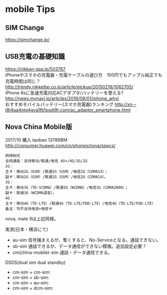 mobile Tips
====

## SIM Change
https://simchange.jp/

## USB充電の基礎知識
https://nikkan-spa.jp/503767  
iPhoneやスマホの充電器・充電ケーブルの選び方　100円でもアップル純正でも充電時間は同じ？  http://trendy.nikkeibp.co.jp/article/pickup/20150216/1062705/  
iPhone 6sに急速充電対応ACアダプタ/バッテリーを使える?
http://news.mynavi.jp/articles/2016/08/01/iphone_why/  
おすすめモバイルバッテリー(スマホ充電器)ランキング
http://xn--t8j4aa4ntg4gva1fb1psdi9t.com/ac_adaptor_smartphone.html

## Nova China Mobile版
2017/10 購入  taobao 1378RBM  
http://consumer.huawei.com/cn/phones/nova/specs/  
```
网络制式
全网通版：支持移动/联通/电信 4G+/4G/3G/2G
2G：
主卡：移动2G（GSM）/联通2G（GSM）/电信2G（CDMA1X）；
副卡：移动2G（GSM）/联通2G（GSM）/电信2G（CDMA1X）。
3G：
主卡：移动3G（TD-SCDMA）/联通3G（WCDMA）/电信3G（CDMA2000）；
副卡：联通3G（WCDMA语音）。
4G：
主卡：移动4G（TD-LTE）/联通4G（TD-LTE/FDD-LTE）/电信4G（TD-LTE/FDD-LTE）
备注：均不支持电信+电信卡
```
nova, mate 9は上記同様。

実測(日本・横浜にて)
+ au-sim  信号捕まえるが、暫くすると、No-Serviceとなる。通話できない。
+ sb-sim  通話できるが、データ通信ができない模様。追加設定必要？
+ cm(china-mobile)-sim 通話・データ通信できる。

DSDS(dual sim dual standby)
+ cm-sim + cm-sim:
+ cm-sim + sb-sim:
+ cm-sim + au-sim:
+ cm-sim + dcm-sim:
